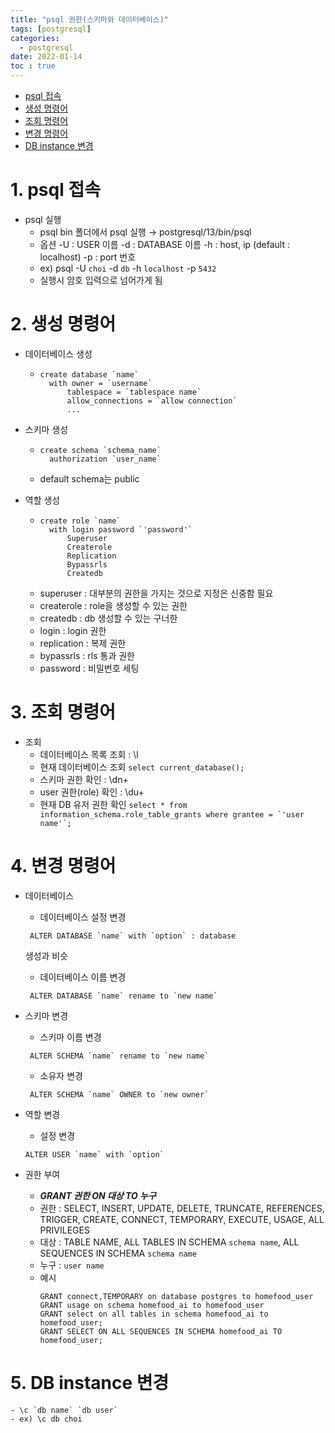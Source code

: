 ```yaml
---
title: "psql 권한(스키마와 데이터베이스)"
tags: [postgresql]
categories:
  - postgresql
date: 2022-01-14
toc : true
---
```

- [psql 접속](#1-psql-접속)
- [생성 명령어](#2-생성-명령어)
- [조회 명령어](#3-조회-명령어)
- [변경 명령어](#4-변경-명령어)
- [DB instance 변경](#5-db-instance-변경)

# 1. psql 접속
- psql 실행
    - psql bin 폴더에서 psql 실행 → postgresql/13/bin/psql
    - 옵션
        -U : USER 이름
        -d : DATABASE 이름
        -h : host, ip (default : localhost)
        -p : port 번호
    - ex) psql -U `choi` -d `db` -h `localhost` -p `5432`
    - 실행시 암호 입력으로 넘어가게 됨

  
# 2. 생성 명령어
- 데이터베이스 생성
    - ```
      create database `name` 
        with owner = `username` 
            tablespace = `tablespace name`
            allow_connections = `allow connection`
            ...
      ```

- 스키마 생성
    - ```
      create schema `schema_name`
        authorization `user_name`
      ```
    - default schema는 public
     
- 역할 생성
    - ```
      create role `name`
        with login password `'password'`
            Superuser
            Createrole
            Replication
            Bypassrls
            Createdb
      ```
    - superuser : 대부분의 권한을 가지는 것으로 지정은 신중함 필요
    - createrole : role을 생성할 수 있는 권한
    - createdb : db 생성할 수 있는 구너한
    - login : login 권한
    - replication : 복제 권한
    - bypassrls : rls 통과 권한
    - password : 비밀번호 세팅


# 3. 조회 명령어
- 조회
    - 데이터베이스 목록 조회 : \l
    - 현재 데이터베이스 조회 
    ```select current_database();```
    - 스키마 권한 확인 : \dn+
    - user 권한(role) 확인 : \du+
    - 현재 DB 유저 권한 확인 
    ```select * from information_schema.role_table_grants where grantee = `'user name'`;```

# 4. 변경 명령어
- 데이터베이스 
    - 데이터베이스 설정 변경
    ```
     ALTER DATABASE `name` with `option` : database 
    ``` 
     생성과 비슷
     - 데이터베이스 이름 변경
    ``` 
     ALTER DATABASE `name` rename to `new name`
    ```

- 스키마 변경
    - 스키마 이름 변경
    ```
     ALTER SCHEMA `name` rename to `new name`
    ```
    - 소유자 변경
    ```
     ALTER SCHEMA `name` OWNER to `new owner`
    ```

- 역할 변경
    - 설정 변경
     ```
     ALTER USER `name` with `option`

- 권한 부여
    - ***GRANT 권한 ON 대상 TO 누구***
    - 권한 : SELECT, INSERT, UPDATE, DELETE, TRUNCATE, REFERENCES, TRIGGER, CREATE, CONNECT, TEMPORARY, EXECUTE, USAGE, ALL PRIVILEGES
    - 대상 : TABLE NAME, ALL TABLES IN SCHEMA `schema name`, ALL SEQUENCES IN SCHEMA `schema name`
    - 누구 : `user name`
    - 예시
      ```
      GRANT connect,TEMPORARY on database postgres to homefood_user
      GRANT usage on schema homefood_ai to homefood_user
      GRANT select on all tables in schema homefood_ai to homefood_user;
      GRANT SELECT ON ALL SEQUENCES IN SCHEMA homefood_ai TO homefood_user;
      ```

# 5. DB instance 변경
    - \c `db name` `db user`
    - ex) \c db choi